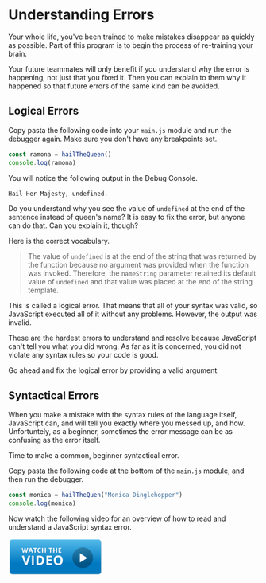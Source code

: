 # Understanding Errors

Your whole life, you've been trained to make mistakes disappear as quickly as possible. Part of this program is to begin the process of re-training your brain.

Your future teammates will only benefit if you understand why the error is happening, not just that you fixed it. Then you can explain to them why it happened so that future errors of the same kind can be avoided.

## Logical Errors

Copy pasta the following code into your `main.js` module and run the debugger again. Make sure you don't have any breakpoints set.

```js
const ramona = hailTheQueen()
console.log(ramona)
```

You will notice the following output in the Debug Console.

```sh
Hail Her Majesty, undefined.
```

Do you understand why you see the value of `undefined` at the end of the sentence instead of queen's name? It is easy to fix the error, but anyone can do that. Can you explain it, though?

Here is the correct vocabulary.

> The value of `undefined` is at the end of the string that was returned by the function because no argument was provided when the function was invoked. Therefore, the `nameString` parameter retained its default value of `undefined` and that value was placed at the end of the string template.

This is called a logical error. That means that all of your syntax was valid, so JavaScript executed all of it without any problems. However, the output was invalid.

These are the hardest errors to understand and resolve because JavaScript can't tell you what you did wrong. As far as it is concerned, you did not violate any syntax rules so your code is good.

Go ahead and fix the logical error by providing a valid argument.

## Syntactical Errors

When you make a mistake with the syntax rules of the language itself, JavaScript can, and will tell you exactly where you messed up, and how. Unfortuntely, as a beginner, sometimes the error message can be as confusing as the error itself.

Time to make a common, beginner syntactical error.

Copy pasta the following code at the bottom of the `main.js` module, and then run the debugger.

```js
const monica = hailTheQuen("Monica Dinglehopper")
console.log(monica)
```

Now watch the following video for an overview of how to read and understand a JavaScript syntax error.

[<img src="../../book-1-queen-bee/chapters/images/video-play-icon.gif" height="75rem" />](https://watch.screencastify.com/v/cN8Vw8dWNvwb4L2avTq8)